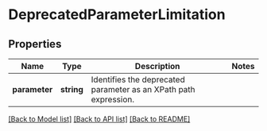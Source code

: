 # DeprecatedParameterLimitation

## Properties
Name | Type | Description | Notes
------------ | ------------- | ------------- | -------------
**parameter** | **string** | Identifies the deprecated parameter as an XPath path expression. | 

[[Back to Model list]](../../README.md#documentation-for-models) [[Back to API list]](../../README.md#documentation-for-api-endpoints) [[Back to README]](../../README.md)

